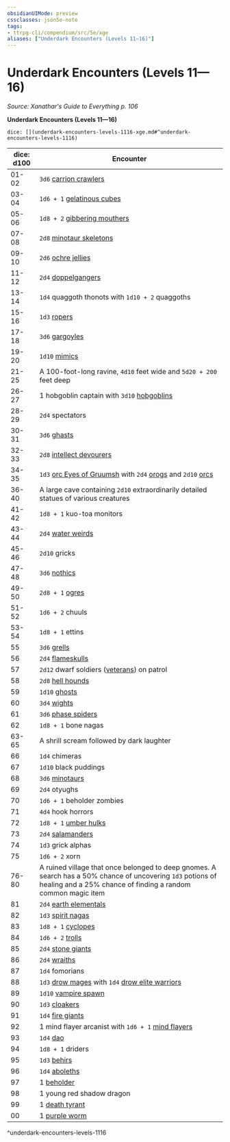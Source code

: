 ```yaml
---
obsidianUIMode: preview
cssclasses: json5e-note
tags:
- ttrpg-cli/compendium/src/5e/xge
aliases: ["Underdark Encounters (Levels 11—16)"]
---
```

# Underdark Encounters (Levels 11—16)
*Source: Xanathar's Guide to Everything p. 106* 

**Underdark Encounters (Levels 11—16)**

`dice: [](underdark-encounters-levels-1116-xge.md#^underdark-encounters-levels-1116)`

| dice: d100 | Encounter |
|------------|-----------|
| 01-02 | `3d6` [carrion crawlers](carrion-crawler.md) |
| 03-04 | `1d6 + 1` [gelatinous cubes](gelatinous-cube.md) |
| 05-06 | `1d8 + 2` [gibbering mouthers](gibbering-mouther.md) |
| 07-08 | `2d8` [minotaur skeletons](minotaur-skeleton.md) |
| 09-10 | `2d6` [ochre jellies](ochre-jelly.md) |
| 11-12 | `2d4` [doppelgangers](doppelganger.md) |
| 13-14 | `1d4` quaggoth thonots with `1d10 + 2` quaggoths |
| 15-16 | `1d3` [ropers](roper.md) |
| 17-18 | `3d6` [gargoyles](gargoyle.md) |
| 19-20 | `1d10` [mimics](mimic.md) |
| 21-25 | A 100-foot-long ravine, `4d10` feet wide and `5d20 + 200` feet deep |
| 26-27 | 1 hobgoblin captain with `3d10` [hobgoblins](hobgoblin.md) |
| 28-29 | `2d4` spectators |
| 30-31 | `3d6` [ghasts](ghast-xmm.md) |
| 32-33 | `2d8` [intellect devourers](intellect-devourer.md) |
| 34-35 | `1d3` [orc Eyes of Gruumsh](orc-eye-of-gruumsh.md) with `2d4` [orogs](orog.md) and `2d10` [orcs](orc.md) |
| 36-40 | A large cave containing `2d10` extraordinarily detailed statues of various creatures |
| 41-42 | `1d8 + 1` kuo-toa monitors |
| 43-44 | `2d4` [water weirds](water-weird.md) |
| 45-46 | `2d10` gricks |
| 47-48 | `3d6` [nothics](nothic.md) |
| 49-50 | `2d8 + 1` [ogres](ogre-xmm.md) |
| 51-52 | `1d6 + 2` chuuls |
| 53-54 | `1d8 + 1` ettins |
| 55 | `3d6` [grells](grell.md) |
| 56 | `2d4` [flameskulls](flameskull.md) |
| 57 | `2d12` dwarf soldiers ([veterans](veteran.md)) on patrol |
| 58 | `2d8` [hell hounds](hell-hound.md) |
| 59 | `1d10` [ghosts](ghost.md) |
| 60 | `3d4` [wights](wight-xmm.md) |
| 61 | `3d6` [phase spiders](phase-spider.md) |
| 62 | `1d8 + 1` bone nagas |
| 63-65 | A shrill scream followed by dark laughter |
| 66 | `1d4` chimeras |
| 67 | `1d10` black puddings |
| 68 | `3d6` [minotaurs](minotaur.md) |
| 69 | `2d4` otyughs |
| 70 | `1d6 + 1` beholder zombies |
| 71 | `4d4` hook horrors |
| 72 | `1d8 + 1` [umber hulks](umber-hulk.md) |
| 73 | `2d4` [salamanders](salamander.md) |
| 74 | `1d3` grick alphas |
| 75 | `1d6 + 2` xorn |
| 76-80 | A ruined village that once belonged to deep gnomes. A search has a 50% chance of uncovering `1d3` potions of healing and a 25% chance of finding a random common magic item |
| 81 | `2d4` [earth elementals](earth-elemental.md) |
| 82 | `1d3` [spirit nagas](spirit-naga.md) |
| 83 | `1d8 + 1` [cyclopes](cyclops.md) |
| 84 | `1d6 + 2` [trolls](troll.md) |
| 85 | `2d4` [stone giants](stone-giant.md) |
| 86 | `2d4` [wraiths](wraith.md) |
| 87 | `1d4` fomorians |
| 88 | `1d3` [drow mages](drow-mage.md) with `1d4` [drow elite warriors](drow-elite-warrior.md) |
| 89 | `1d10` [vampire spawn](vampire-spawn.md) |
| 90 | `1d3` [cloakers](cloaker.md) |
| 91 | `1d4` [fire giants](fire-giant.md) |
| 92 | 1 mind flayer arcanist with `1d6 + 1` [mind flayers](mind-flayer.md) |
| 93 | `1d4` [dao](dao.md) |
| 94 | `1d8 + 1` driders |
| 95 | `1d3` [behirs](behir.md) |
| 96 | `1d4` [aboleths](aboleth.md) |
| 97 | 1 [beholder](beholder.md) |
| 98 | 1 young red shadow dragon |
| 99 | 1 [death tyrant](death-tyrant.md) |
| 00 | 1 [purple worm](purple-worm.md) |
^underdark-encounters-levels-1116